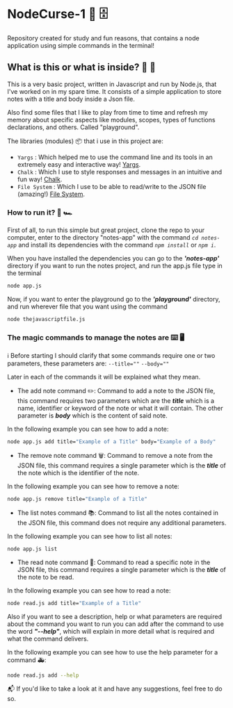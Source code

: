 # NodeCurse-1 📝 🗄

Repository created for study and fun reasons, that contains a node application using simple commands in the terminal!

## What is this or what is inside? 🤔 🔦

This is a very basic project, written in Javascript and run by Node.js, that I've worked on in my spare time. It consists of a simple application to store notes with a title and body inside a Json file.

Also find some files that I like to play from time to time and refresh my memory about specific aspects like modules, scopes, types of functions declarations, and others. Called "playground".

The libraries (modules) 📦 that i use in this project are:

- `Yargs` : Which helped me to use the command line and its tools in an extremely easy and interactive way! [Yargs](https://www.npmjs.com/package/yargs).
- `Chalk` : Which I use to style responses and messages in an intuitive and fun way! [Chalk](https://www.npmjs.com/package/chalk).
- `File System` : Which I use to be able to read/write to the JSON file (amazing!) [File System](https://nodejs.org/api/fs.html).

### How to run it? 🏁 🏎

First of all, to run this simple but great project, clone the repo to your computer, enter to the directory "notes-app" with the command _`cd notes-app`_ and install its dependencies with the command _`npm install`_ or _`npm i`_.

When you have installed the dependencies you can go to the **_'notes-app'_** directory if you want to run the notes project, and run the app.js file type in the terminal

```bash
node app.js
```

Now, if you want to enter the playground go to the **_'playground'_** directory, and run wherever file that you want using the command

```bash
node thejavascriptfile.js
```

### The magic commands to manage the notes are ⌨️ 🖥

ℹ Before starting I should clarify that some commands require one or two parameters, these parameters are:
`--title=""` `--body=""`

Later in each of the commands it will be explained what they mean.

- The add note command ✏️: Command to add a note to the JSON file, this command requires two parameters which are the **_title_** which is a name, identifier or keyword of the note or what it will contain. The other parameter is **_body_** which is the content of said note.

In the following example you can see how to add a note:
```bash
node app.js add title="Example of a Title" body="Example of a Body"
```

- The remove note command 🗑: Command to remove a note from the JSON file, this command requires a single parameter which is the **_title_** of the note which is the identifier of the note.

In the following example you can see how to remove a note:
```bash
node app.js remove title="Example of a Title"
```

- The list notes command 📚: Command to list all the notes contained in the JSON file, this command does not require any additional parameters.

In the following example you can see how to list all notes:
```bash
node app.js list
```

- The read note command 👀: Command to read a specific note in the JSON file, this command requires a single parameter which is the **_title_** of the note to be read.

In the following example you can see how to read a note:
```bash
node read.js add title="Example of a Title"
```

Also if you want to see a description, help or what parameters are required about the command you want to run you can add after the command to use the word **_"--help"_**, which will explain in more detail what is required and what the command delivers.

In the following example you can see how to use the help parameter for a command 🚑:
```bash
node read.js add --help
```

📬 If you'd like to take a look at it and have any suggestions, feel free to do so.
